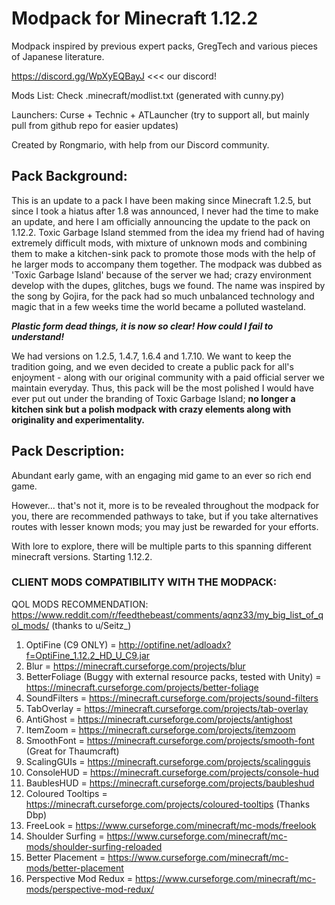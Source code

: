 # Modpack for Minecraft 1.12.2

Modpack inspired by previous expert packs, GregTech and various pieces of Japanese literature.

https://discord.gg/WpXyEQBayJ <<< our discord!

Mods List: Check .minecraft/modlist.txt (generated with cunny.py)

Launchers: Curse + Technic + ATLauncher (try to support all, but mainly pull from github repo for easier updates)

Created by Rongmario, with help from our Discord community.

## Pack Background:

This is an update to a pack I have been making since Minecraft 1.2.5, but since I took a hiatus after 1.8 was announced, I never had the time to make an update, and here I am officially announcing the update to the pack on 1.12.2. Toxic Garbage Island stemmed from the idea my friend had of having extremely difficult mods, with mixture of unknown mods and combining them to make a kitchen-sink pack to promote those mods with the help of he larger mods to accompany them together. The modpack was dubbed as 'Toxic Garbage Island' because of the server we had; crazy environment develop with the dupes, glitches, bugs we found. The name was inspired by the song by Gojira, for the pack had so much unbalanced technology and magic that in a few weeks time the world became a polluted wasteland.

***Plastic form dead things, it is now so clear! How could I fail to understand!***

We had versions on 1.2.5, 1.4.7, 1.6.4 and 1.7.10. We want to keep the tradition going, and we even decided to create a public pack for all's enjoyment - along with our original community with a paid official server we maintain everyday. Thus, this pack will be the most polished I would have ever put out under the branding of Toxic Garbage Island; **no longer a kitchen sink but a polish modpack with crazy elements along with originality and experimentality.**

## Pack Description:

Abundant early game, with an engaging mid game to an ever so rich end game. 

However... that's not it, more is to be revealed throughout the modpack for you, there are recommended pathways to take, but if you take alternatives routes with lesser known mods; you may just be rewarded for your efforts. 

With lore to explore, there will be multiple parts to this spanning different minecraft versions. Starting 1.12.2.

### CLIENT MODS COMPATIBILITY WITH THE MODPACK:

QOL MODS RECOMMENDATION: https://www.reddit.com/r/feedthebeast/comments/aqnz33/my_big_list_of_qol_mods/ (thanks to u/Seitz_)
1. OptiFine (C9 ONLY) = http://optifine.net/adloadx?f=OptiFine_1.12.2_HD_U_C9.jar
2. Blur = https://minecraft.curseforge.com/projects/blur
3. BetterFoliage (Buggy with external resource packs, tested with Unity) = https://minecraft.curseforge.com/projects/better-foliage
4. SoundFilters = https://minecraft.curseforge.com/projects/sound-filters
5. TabOverlay = https://minecraft.curseforge.com/projects/tab-overlay
6. AntiGhost = https://minecraft.curseforge.com/projects/antighost
7. ItemZoom = https://minecraft.curseforge.com/projects/itemzoom
8. SmoothFont = https://minecraft.curseforge.com/projects/smooth-font (Great for Thaumcraft)
9. ScalingGUIs = https://minecraft.curseforge.com/projects/scalingguis
10. ConsoleHUD = https://minecraft.curseforge.com/projects/console-hud
11. BaublesHUD = https://minecraft.curseforge.com/projects/baubleshud
12. Coloured Tooltips = https://minecraft.curseforge.com/projects/coloured-tooltips (Thanks Dbp)
13. FreeLook = https://www.curseforge.com/minecraft/mc-mods/freelook
14. Shoulder Surfing = https://www.curseforge.com/minecraft/mc-mods/shoulder-surfing-reloaded
15. Better Placement = https://www.curseforge.com/minecraft/mc-mods/better-placement
16. Perspective Mod Redux = https://www.curseforge.com/minecraft/mc-mods/perspective-mod-redux/
